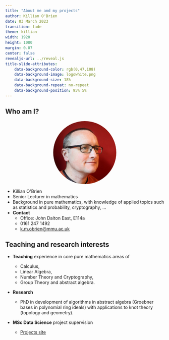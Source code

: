 ```yaml
---
title: "About me and my projects"
author: Killian O'Brien
date: 03 March 2023
transition: fade
theme: killian
width: 1920
height: 1080
margin: 0.07
center: false
revealjs-url: ../reveal.js
title-slide-attributes:
    data-background-color: rgb(0,47,108)	
    data-background-image: logowhite.png
    data-background-size: 18%
    data-background-repeat: no-repeat
    data-background-position: 95% 5%	
---
```


## Who am I?

<img src="./mee.jpg" height=200 style="display:block; margin:auto;vertical-align:middle;border-radius:50%"></img>

* Killian O'Brien 
* Senior Lecturer in mathematics
* Background in pure mathematics, with knowledge of applied topics such as statistics and probability, cryptography, ...
* **Contact**
    - Office: John Dalton East, E114a
    - 0161 247 1492
    - [k.m.obrien@mmu.ac.uk](mailto:k.m.obrien@mmu.ac.uk)

## Teaching and research interests

* **Teaching** experience in core pure mathematics areas of 
    - Calculus, 
    - Linear Algebra, 
    - Number Theory and Cryptography, 
    - Group Theory and abstract algebra.
* **Research**
    - PhD in development of algorithms in abstract algebra (Groebner bases in polynomial ring ideals) with applications to knot theory (topology and geometry). 

* **MSc Data Science** project supervision
    - <a href="http://projectlist.cmdt-students.net/?q=my-projects" target="_blank">Projects site</a>


